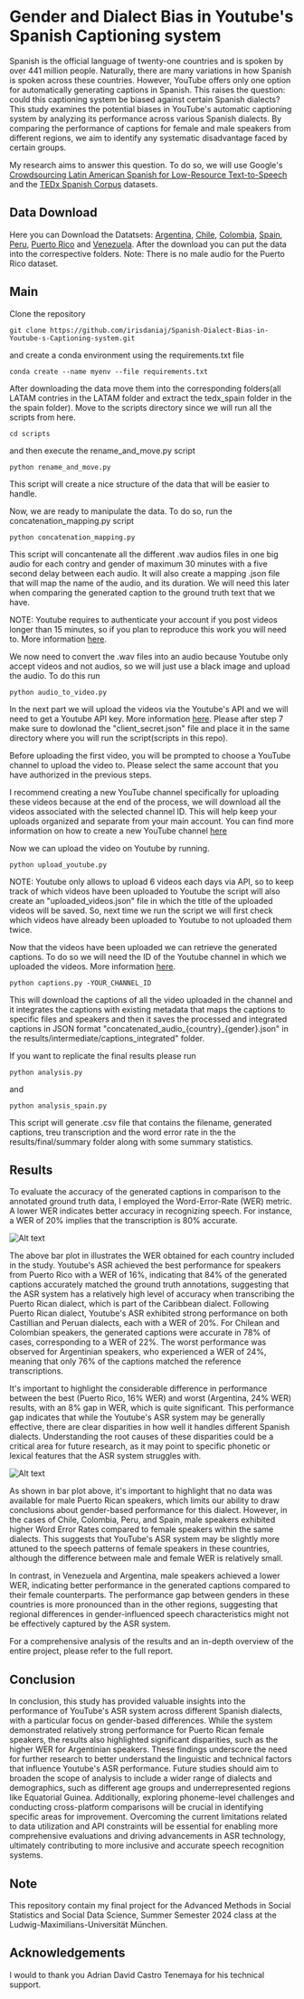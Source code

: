 # Gender and Dialect Bias in Youtube's Spanish Captioning system

Spanish is the official language of twenty-one countries and is spoken by over 441 million people. Naturally, there are many variations in how Spanish is spoken across these countries. However, YouTube offers only one option for automatically generating captions in Spanish. This raises the question: could this captioning system be biased against certain Spanish dialects? This study examines the potential biases in YouTube's automatic captioning system by analyzing its performance across various Spanish dialects. By comparing the performance of captions for female and male speakers from different regions, we aim to identify any systematic disadvantage faced by certain groups.

My research aims to answer this question. To do so, we will use Google's [Crowdsourcing Latin American Spanish for Low-Resource Text-to-Speech](https://aclanthology.org/2020.lrec-1.801.pdf) and the [TEDx Spanish Corpus](https://www.openslr.org/67/) datasets.




## Data Download

Here you can Download the Datatsets:
[Argentina](https://www.openslr.org/61/), [Chile](https://www.openslr.org/71/), [Colombia](https://www.openslr.org/72/), [Spain](https://www.openslr.org/67/), [Peru](https://www.openslr.org/73/), [Puerto Rico](https://www.openslr.org/74/) and [Venezuela](https://www.openslr.org/75/). 
After the download you can put the data into the correspective folders. Note: There is no male audio for the Puerto Rico dataset. 

## Main 

Clone the repository 

```
git clone https://github.com/irisdaniaj/Spanish-Dialect-Bias-in-Youtube-s-Captioning-system.git
```
and create a conda environment using the requirements.txt file 

```
conda create --name myenv --file requirements.txt
```
After downloading the data move them into the corresponding folders(all LATAM contries in the LATAM folder and extract the tedx_spain folder in the the spain folder). 
Move to the scripts directory since we will run all the scripts from here. 
```
cd scripts
```
and then execute the rename_and_move.py script
```
python rename_and_move.py
```

This script will create a nice structure of the data that will be easier to handle. 

Now, we are ready to manipulate the data. To do so, run the  concatenation_mapping.py script

```
python concatenation_mapping.py 
```
This script will concantenate all the different .wav audios files in one big audio for each contry and gender of maximum 30 minutes with a five second delay between each audio. It will also create a mapping .json file that will map the name of the audio, and its duration. We will need this later when comparing the generated caption to the ground truth text that we have. 

NOTE: Youtube requires to authenticate your account if you post videos longer than 15 minutes, so if you plan to reproduce this work you will need to. More information [here](https://support.google.com/youtube/answer/71673?hl=en&co=GENIE.Platform%3DDesktop&oco=0). 

We now need to convert the .wav files into an audio because Youtube only accept videos and not audios, so we will just use a black image and upload the audio. To do this run 

```
python audio_to_video.py 
```

In the next part we will upload the videos via the Youtube's API and we will need to get a Youtube API key. More information [here](https://blog.hubspot.com/website/how-to-get-youtube-api-key). Please after step 7 make sure to dowlonad the "client_secret.json" file and place it in the same directory where you will run the script(scripts in this repo). 

Before uploading the first video, you will be prompted to choose a YouTube channel to upload the video to. Please select the same account that you have authorized in the previous steps.

I recommend creating a new YouTube channel specifically for uploading these videos because at the end of the process, we will download all the videos associated with the selected channel ID. This will help keep your uploads organized and separate from your main account. You can find more information on how to create a new YouTube channel [here](https://support.google.com/youtube/answer/1646861?hl=en)

Now we can upload the video on Youtube by running. 

```
python upload_youtube.py
```


NOTE: Youtube only allows to upload 6 videos each days via API, so to keep track of which videos have been uploaded to Youtube the script will also create an "uploaded_videos.json" file in which the title of the uploaded videos will be saved. So, next time we run the script we will first check which videos have already been uploaded to Youtube to not uploaded them twice. 

Now that the videos have been uploaded we can retrieve the generated captions. To do so we will need the ID of the Youtube channel in which we uploaded the videos. More information [here](https://support.google.com/youtube/answer/3250431?hl=en). 

```
python captions.py -YOUR_CHANNEL_ID
```
This will download the captions of all the video uploaded in the channel and it integrates the captions with existing metadata that maps the captions to specific files and speakers and then it saves the processed and integrated captions in JSON format "concatenated_audio_{country}_{gender}.json" in the results/intermediate/captions_integrated" folder. 

If you want to replicate the final results please run 

```
python analysis.py 
```

and

```
python analysis_spain.py 
```

This script will generate .csv file that contains the filename, generated captions, treu transcription and the word error rate in the the results/final/summary folder along with some summary statistics. 

## Results 


To evaluate the accuracy of the generated captions in comparison to the annotated ground truth data, I employed the Word-Error-Rate (WER) metric. A lower WER indicates better accuracy in recognizing speech. For instance, a WER of 20\% implies that the transcription is 80\% accurate.

![Alt text](results/final/plots/wer_by_country.png)

The above bar plot in illustrates the WER obtained for each country included in the study. Youtube's ASR achieved the best performance for speakers from Puerto Rico with a WER of 16\%, indicating that 84\% of the generated captions accurately matched the ground truth annotations, suggesting that the ASR system has a relatively high level of accuracy when transcribing the Puerto Rican dialect, which is part of the Caribbean dialect. Following Puerto Rican dialect, Youtube's ASR exhibited strong performance on both Castillian and Peruan dialects, each with a WER of 20\%. For Chilean and Colombian speakers, the generated captions were accurate in 78\% of cases, corresponding to a WER of 22\%. The worst performance was observed for Argentinian speakers, who experienced a WER of 24\%, meaning that only 76\% of the captions matched the reference transcriptions. 

It's important to highlight the considerable difference in performance between the best (Puerto Rico, 16\% WER) and worst (Argentina, 24\% WER) results, with an 8\% gap in WER, which is quite significant. This performance gap indicates that while the Youtube's ASR system may be generally effective, there are clear disparities in how well it handles different Spanish dialects. Understanding the root causes of these disparities could be a critical area for future research, as it may point to specific phonetic or lexical features that the ASR system struggles with.

![Alt text](results/final/plots/wer_by_country_and_gender.png)


As shown in bar plot above, it's important to highlight that no data was available for male Puerto Rican speakers, which limits our ability to draw conclusions about gender-based performance for this dialect. However, in the cases of Chile, Colombia, Peru, and Spain, male speakers exhibited higher Word Error Rates compared to female speakers within the same dialects. This suggests that YouTube's ASR system may be slightly more attuned to the speech patterns of female speakers in these countries, although the difference between male and female WER is relatively small. 

In contrast, in Venezuela and Argentina, male speakers achieved a lower WER, indicating better performance in the generated captions compared to their female counterparts. The performance gap between genders in these countries is more pronounced than in the other regions, suggesting that regional differences in gender-influenced speech characteristics might not be effectively captured by the ASR system.

For a comprehensive analysis of the results and an in-depth overview of the entire project, please refer to the full report.


## Conclusion 

In conclusion, this study has provided valuable insights into the performance of YouTube's ASR system across different Spanish dialects, with a particular focus on gender-based differences. While the system demonstrated relatively strong performance for Puerto Rican female speakers, the results also highlighted significant disparities, such as the higher WER for Argentinian speakers. These findings underscore the need for further research to better understand the linguistic and technical factors that influence Youtube's ASR performance. Future studies should aim to broaden the scope of analysis to include a wider range of dialects and demographics, such as different age groups and underrepresented regions like Equatorial Guinea. Additionally, exploring phoneme-level challenges and conducting cross-platform comparisons will be crucial in identifying specific areas for improvement. Overcoming the current limitations related to data utilization and API constraints will be essential for enabling more comprehensive evaluations and driving advancements in ASR technology, ultimately contributing to more inclusive and accurate speech recognition systems.

## Note 

This repository contain my final project for the Advanced Methods in Social Statistics and Social Data Science, Summer Semester 2024 class at the Ludwig-Maximilians-Universität München. 

## Acknowledgements 

I would to thank you Adrian David Castro Tenemaya for his technical support. 
